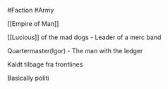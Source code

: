 #Faction 
#Army

[[Empire of Man]]

[[Lucious]] of the mad dogs - Leader of a merc band

Quartermaster(Igor) - The man with the ledger

Kaldt tilbage fra frontlines

Basically politi
